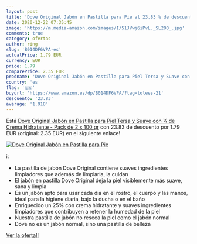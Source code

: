 ```yaml
---
layout: post
title: 'Dove Original Jabón en Pastilla para Pie al 23.83 % de descuento'
date: 2020-12-22 07:35:45
image: 'https://m.media-amazon.com/images/I/51JVwj6iPvL._SL200_.jpg'
comments: true
category: ofertas
author: ring
slug: 'B014DF6VPA-es'
actualPrice: 1.79 EUR
currency: EUR
price: 1.79
comparePrice: 2.35 EUR
prodname: 'Dove Original Jabón en Pastilla para Piel Tersa y Suave con ¼ de Crema Hidratante - Pack de 2 x 100 gr'
country: 'es'
flag: '🇪🇸'
buyurl: 'https://www.amazon.es/dp/B014DF6VPA/?tag=tolees-21'
descuento: '23.83'
average: '1.918'
---
```


Está [Dove Original Jabón en Pastilla para Piel Tersa y Suave con ¼ de Crema Hidratante - Pack de 2 x 100 gr](https://www.amazon.es/dp/B014DF6VPA/?tag=tolees-21) con 23.83 de descuento por 1.79 EUR (original: 2.35 EUR) en el siguiente enlace!

[![Dove Original Jabón en Pastilla para Pie](https://m.media-amazon.com/images/I/51JVwj6iPvL._SL200_.jpg)](https://www.amazon.es/dp/B014DF6VPA/?tag=tolees-21)

ℹ️:

- La pastilla de jabón Dove Original contiene suaves ingredientes limpiadores que además de limpiarla, la cuidan
- El jabón en pastilla Dove Original deja la piel visiblemente más suave, sana y limpia
- Es un jabón apto para usar cada día en el rostro, el cuerpo y las manos, ideal para la higiene diaria, bajo la ducha o en el baño
- Enriquecido un 25% con crema hidratante y suaves ingredientes limpiadores que contribuyen a retener la humedad de la piel
- Nuestra pastilla de jabón no reseca la piel como el jabón normal
- Dove no es un jabón normal, sino una pastilla de belleza

[Ver la oferta!!](https://www.amazon.es/dp/B014DF6VPA/?tag=tolees-21)

